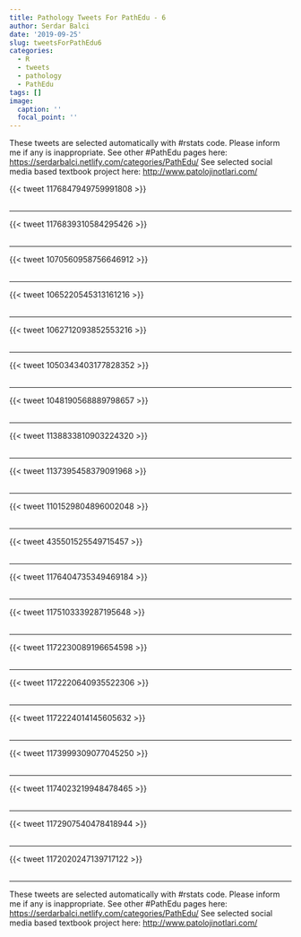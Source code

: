 ```yaml
---
title: Pathology Tweets For PathEdu - 6
author: Serdar Balci
date: '2019-09-25'
slug: tweetsForPathEdu6
categories:
  - R
  - tweets
  - pathology
  - PathEdu
tags: []
image:
  caption: ''
  focal_point: ''
---
```



These tweets are selected automatically with #rstats code. Please inform me if any is inappropriate.
See other #PathEdu pages here: https://serdarbalci.netlify.com/categories/PathEdu/ 
See selected social media based textbook project here: http://www.patolojinotlari.com/

{{< tweet 1176847949759991808 >}}
<br>
<br>
<hr>
{{< tweet 1176839310584295426 >}}
<br>
<br>
<hr>
{{< tweet 1070560958756646912 >}}
<br>
<br>
<hr>
{{< tweet 1065220545313161216 >}}
<br>
<br>
<hr>
{{< tweet 1062712093852553216 >}}
<br>
<br>
<hr>
{{< tweet 1050343403177828352 >}}
<br>
<br>
<hr>
{{< tweet 1048190568889798657 >}}
<br>
<br>
<hr>
{{< tweet 1138833810903224320 >}}
<br>
<br>
<hr>
{{< tweet 1137395458379091968 >}}
<br>
<br>
<hr>
{{< tweet 1101529804896002048 >}}
<br>
<br>
<hr>
{{< tweet 435501525549715457 >}}
<br>
<br>
<hr>
{{< tweet 1176404735349469184 >}}
<br>
<br>
<hr>
{{< tweet 1175103339287195648 >}}
<br>
<br>
<hr>
{{< tweet 1172230089196654598 >}}
<br>
<br>
<hr>
{{< tweet 1172220640935522306 >}}
<br>
<br>
<hr>
{{< tweet 1172224014145605632 >}}
<br>
<br>
<hr>
{{< tweet 1173999309077045250 >}}
<br>
<br>
<hr>
{{< tweet 1174023219948478465 >}}
<br>
<br>
<hr>
{{< tweet 1172907540478418944 >}}
<br>
<br>
<hr>
{{< tweet 1172020247139717122 >}}
<br>
<br>
<hr>


These tweets are selected automatically with #rstats code. Please inform me if any is inappropriate.
See other #PathEdu pages here: https://serdarbalci.netlify.com/categories/PathEdu/ 
See selected social media based textbook project here: http://www.patolojinotlari.com/
